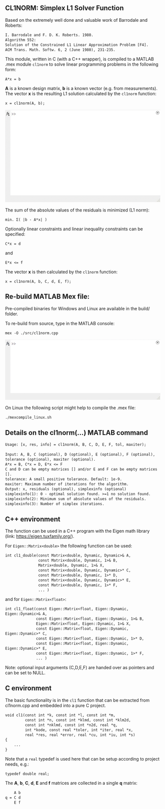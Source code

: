 CL1NORM: Simplex L1 Solver Function
-----------------------------------

Based on the extremely well done and valuable work of Barrodale and Roberts:

    I. Barrodale and F. D. K. Roberts. 1980.
    Algorithm 552:
    Solution of the Constrained L1 Linear Approximation Problem [F4].
    ACM Trans. Math. Softw. 6, 2 (June 1980), 231-235.

This module, written in C (with a C++ wrapper), is compiled to a MATLAB
.mex module `cl1norm` to solve linear programming problems in the following
form:

    A*x = b

**A** is a known design matrix, **b** is a known vector (e.g. from measurements).
The vector **x** is the resulting L1 solution calculated by the `cl1norm` function:

    x = cl1norm(A, b);

![gif](doc/cl1example.gif?raw=1)

The sum of the absolute values of the residuals is minimized (L1 norm):

    min. Σ( |b - A*x| )

Optionally linear constraints and linear inequality constraints can be specified:

    C*x = d

and

    E*x <= f

The vector **x** is then calculated by the `cl1norm` function:

    x = cl1norm(A, b, C, d, E, f);

Re-build MATLAB Mex file:
-------------------------

Pre-compiled binaries for Windows and Linux are available in the build/ folder.

To re-build from source, type in the MATLAB console:

    mex -O ./src/cl1norm.cpp

![gif](doc/mexcompile.gif?raw=1)

On Linux the following script might help to compile the .mex file:

    ./mexcompile_linux.sh

Details on the cl1norm(...) MATLAB command
------------------------------------------

    Usage: [x, res, info] = cl1norm(A, B, C, D, E, F, tol, maxiter);

    Input: A, B, C (optional), D (optional), E (optional), F (optional),
    tolerance (optional), maxiter (optional).
    A*x = B, C*x = D, E*x <= F
    C and D can be empty matrices [] and/or E and F can be empty matrices [].
    tolerance: A small positive tolerance. Default: 1e-9.
    maxiter: Maximum number of iterations for the algorithm.
    Output: x, residuals (optional), simplexinfo (optional)
    simplexinfo(1): 0 - optimal solution found. >=1 no solution found.
    simplexinfo(2): Minimum sum of absolute values of the residuals.
    simplexinfo(3): Number of simplex iterations.

C++ environment
---------------

The function can be used in a C++ program with the Eigen math library
(link: https://eigen.tuxfamily.org/).

For `Eigen::Matrix<double>` the following function can be used:

    int cl1_double(const Matrix<double, Dynamic, Dynamic>& A,
                   const Matrix<double, Dynamic, 1>& B,
                   Matrix<double, Dynamic, 1>& X,
                   const Matrix<double, Dynamic, Dynamic>* C,
                   const Matrix<double, Dynamic, 1>* D,
                   const Matrix<double, Dynamic, Dynamic>* E,
                   const Matrix<double, Dynamic, 1>* F,
                   ... )

and for `Eigen::Matrix<float>`:

    int cl1_float(const Eigen::Matrix<float, Eigen::Dynamic, Eigen::Dynamic>& A,
                  const Eigen::Matrix<float, Eigen::Dynamic, 1>& B,
                  Eigen::Matrix<float, Eigen::Dynamic, 1>& X,
                  const Eigen::Matrix<float, Eigen::Dynamic, Eigen::Dynamic>* C,
                  const Eigen::Matrix<float, Eigen::Dynamic, 1>* D,
                  const Eigen::Matrix<float, Eigen::Dynamic, Eigen::Dynamic>* E,
                  const Eigen::Matrix<float, Eigen::Dynamic, 1>* F,
                  ... )

Note: optional input arguments (C,D,E,F) are handed over as pointers and can be set to NULL.


C environment
-------------

The basic functionality is in the `cl1` function that can be extracted from cl1norm.cpp and
embedded into a pure C project.

    void cl1(const int *k, const int *l, const int *m,
             const int *n, const int *klmd, const int *klm2d,
             const int *nklmd, const int *n2d, real *q,
             int *kode, const real *toler, int *iter, real *x,
             real *res, real *error, real *cu, int *iu, int *s)
    {
        ...
    }

Note that a `real` typedef is used here that can be setup according to project needs, e.g.:

    typedef double real;

The **A**, **b**, **C**, **d**, **E** and **f** matrices are collected in a single **q** matrix:

        A b
    q = C d
        E f

